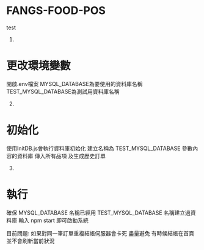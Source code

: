 # FANGS-FOOD-POS
test

1.
# 更改環境變數
開啟.env檔案
MYSQL_DATABASE為要使用的資料庫名稱
TEST_MYSQL_DATABASE為測試用資料庫名稱


2.
# 初始化
使用InitDB.js會執行資料庫初始化
建立名稱為 TEST_MYSQL_DATABASE 參數內容的資料庫
傳入所有品項
及生成歷史訂單

3.
# 執行
確保 MYSQL_DATABASE 名稱已經用 TEST_MYSQL_DATABASE 名稱建立過資料庫
輸入 npm start 即可啟動系統



目前問題:
如果對同一筆訂單重複結帳伺服器會卡死 盡量避免
有時候結帳在首頁並不會刷新當前狀況
